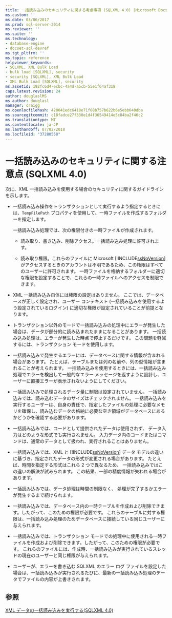 ```yaml
---
title: 一括読み込みのセキュリティに関する考慮事項 (SQLXML 4.0) |Microsoft Docs
ms.custom: ''
ms.date: 03/06/2017
ms.prod: sql-server-2014
ms.reviewer: ''
ms.suite: ''
ms.technology:
- database-engine
- docset-sql-devref
ms.tgt_pltfrm: ''
ms.topic: reference
helpviewer_keywords:
- SQLXML, XML Bulk Load
- bulk load [SQLXML], security
- security [SQLXML], XML Bulk Load
- XML Bulk Load [SQLXML], security
ms.assetid: 192fc6d4-ecbc-4a4d-a5cb-55e1f64af318
caps.latest.revision: 24
author: douglaslMS
ms.author: douglasl
manager: craigg
ms.openlocfilehash: 428041edc6418e71f08b757b622b6e5ebb640dba
ms.sourcegitcommit: c18fadce27f330e1d4f36549414e5c84ba2f46c2
ms.translationtype: MT
ms.contentlocale: ja-JP
ms.lasthandoff: 07/02/2018
ms.locfileid: "37280558"
---
```

# <a name="bulk-load-security-considerations-sqlxml-40"></a>一括読み込みのセキュリティに関する注意点 (SQLXML 4.0)
  次に、XML 一括読み込みを使用する場合のセキュリティに関するガイドラインを示します。  
  
-   一括読み込み操作をトランザクションとして実行するよう指定するときには、`TempFilePath` プロパティを使用して、一時ファイルを作成するフォルダーを指定します。  
  
     一括読み込み処理では、次の権限付きの一時ファイルが作成されます。  
  
    -   読み取り、書き込み、削除アクセス。一括読み込み処理に許可されます。  
  
    -   読み取り権限。これらのファイルに Microsoft [!INCLUDE[ssNoVersion](../../../includes/ssnoversion-md.md)] がアクセスするときのアカウントは不明であるため、この権限はすべてのユーザーに許可されます。 一時ファイルを格納するフォルダーに適切な権限を設定することで、これらの一時ファイルへのアクセスを制限できます。  
  
-   XML 一括読み込み自体には権限の設定はありません。 ここでは、データベースが正しく設定され、ユーザー コンテキスト (一括読み込みを使用するよう設定されているログイン) に適切な権限が設定されていることが前提となります。  
  
-   トランザクション以外のモードで一括読み込みの処理中にエラーが発生した場合は、データが部分的に読み込まれたままになることがあります。 一括読み込み処理は、エラーが発生した時点で停止するだけです。 この問題を軽減するには、トランザクション モードを使用します。  
  
-   一括読み込みで発生するエラーには、データベースに関する情報が含まれる場合があります。 たとえば、テーブルまたは列の名前や、列の型情報が含まれることが考えられます。 一括読み込みを使用するときには、一括読み込み処理でエラーを検出して一般的なエラー メッセージを返すように設計し、ユーザーに直接エラーが表示されないようにしてください。  
  
-   一括読み込みで処理されるデータ量に制限は設定されていません。 一括読み込みでは、読み込むデータのサイズはチェックされません。 一括読み込みを実行するユーザーは、自身の責任で、指定したファイルの処理に必要なメモリを確保し、読み込むデータの格納に必要な空き領域がデータベースにあるかどうかを確認する必要があります。  
  
-   一括読み込みでは、コードとして提供されたデータは使用されず、 データ入力はどのような形式でも実行されません。 入力データ内のコードまたはコマンドは、通常のデータとして扱われ、実行されることはありません。  
  
-   一括読み込みでは、XML と [!INCLUDE[ssNoVersion](../../../includes/ssnoversion-md.md)] データ モデルの違いに基づき、指定されたデータの形式が変更される場合があります。 たとえば、時間を指定する形式はこれら 2 つで異なるため、 一括読み込みではこの違いの解決が試みられます。 この結果、一部の精度情報が失われる場合があります。  
  
-   一括読み込みでは、データ処理は時間の制限なく、 処理が完了するかエラーが発生するまで続けられます。  
  
-   一括読み込みでは、データベース内の一時テーブルを作成および削除できます。したがって、このための権限が必要です。 これらのテーブルに対する権限は、一括読み込み処理のためデータベースに接続している同じユーザーに与えられます。  
  
-   一括読み込みでは、トランザクション モードでの処理中に使用される一時ファイルを作成および削除できます。したがって、このための権限が必要です。 これらのファイルには、作成時、一括読み込みが実行されているスレッドの現在のユーザーと同じ権限が与えられます。  
  
-   ユーザーが、エラーを書き込む SQLXML のエラー ログ ファイルを設定した場合は、一括読み込みが実行されるたびに、最新の一括読み込み処理のデータでファイルの内容が上書きされます。  
  
## <a name="see-also"></a>参照  
 [XML データの一括読み込みを実行する&#40;SQLXML 4.0&#41;](../bulk-load-xml/performing-bulk-load-of-xml-data-sqlxml-4-0.md)  
  
  
